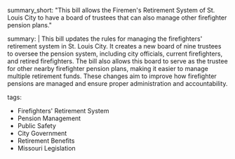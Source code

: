 summary_short: "This bill allows the Firemen's Retirement System of St. Louis City to have a board of trustees that can also manage other firefighter pension plans."

summary: |
  This bill updates the rules for managing the firefighters' retirement system in St. Louis City. It creates a new board of nine trustees to oversee the pension system, including city officials, current firefighters, and retired firefighters. The bill also allows this board to serve as the trustee for other nearby firefighter pension plans, making it easier to manage multiple retirement funds. These changes aim to improve how firefighter pensions are managed and ensure proper administration and accountability.

tags:
  - Firefighters' Retirement System
  - Pension Management
  - Public Safety
  - City Government
  - Retirement Benefits
  - Missouri Legislation
